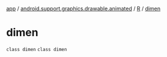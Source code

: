 [app](../../../index.md) / [android.support.graphics.drawable.animated](../../index.md) / [R](../index.md) / [dimen](.)

# dimen

`class dimen`
`class dimen`